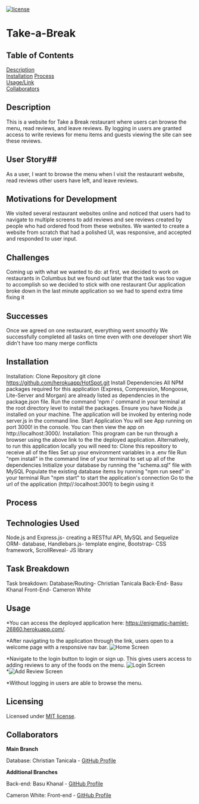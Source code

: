 [![license](https://img.shields.io/badge/license-MIT-orange)](https://shields.io)  

# Take-a-Break
 
## Table of Contents 
[Description](#description)  
[Installation](#installation)
[Process](#process)  
[Usage/Link](#usage/link)  
[Collaborators](#collaborators)

 
## Description
This is a website for Take a Break restaurant where users can browse the menu, read reviews, and leave reviews. By logging in users are granted access to write reviews for menu items and guests viewing the site can see these reviews. 

## User Story##
As a user, I want to browse the menu when I visit the restaurant website, read reviews other users have left, and leave reviews.

## Motivations for Development ##
We visited several restaurant websites online and noticed that users had to navigate to multiple screens to add reviews and see reviews created by people who had ordered food from these websites. We wanted to create a website from scratch that had a polished UI, was responsive, and accepted and responded to user input. 

## Challenges ##
Coming up with what we wanted to do: at first, we decided to work on restaurants in Columbus but we found out later that the task was too vague to accomplish so we decided to stick with one restaurant
Our application broke down in the last minute application so we had to spend extra time fixing it

## Successes ##
Once we agreed on one restaurant, everything went smoothly
We successfully completed all tasks on time even with one developer short
We didn't have too many merge conflicts

## Installation
Installation: 
Clone Repository
git clone https://github.com/herokuapp/HotSpot.git
 Install Dependencies
All NPM packages required for this application (Express, Compression, Mongoose, Lite-Server and Morgan) are already listed as dependencies in the package.json file. Run the command 'npm i' command in your terminal at the root directory level to install the packages.
Ensure you have Node.js installed on your machine. The application will be invoked by entering node server.js in the command line.
Start Application
You will see App running on port 3000! in the console. You can then view the app on http://localhost:3000/.
Installation:
This program can be run through a browser using the above link to the the deployed application. Alternatively, to run this application locally you will need to:
Clone this repository to receive all of the files
Set up your environment variables in a .env file
Run "npm install" in the command line of your terminal to set up all of the dependencies
Initialize your database by running the "schema.sql" file with MySQL
Populate the existing database items by running "npm run seed" in your terminal
Run "npm start" to start the application's connection
Go to the url of the application (http//:localhost:3001) to begin using it


## Process

## Technologies Used ##
Node.js and Express.js- creating a RESTful API,
MySQL and Sequelize ORM- database,
Handlebars.js- template engine,
Bootstrap- CSS framework,
ScrollReveal- JS library

## Task Breakdown ##
Task breakdown:
Database/Routing- Christian Tanicala
Back-End- Basu Khanal
Front-End- Cameron White


## Usage

*You can access the deployed application here: https://enigmatic-hamlet-26860.herokuapp.com/.  

*After navigating to the application through the link, users open to a welcome page with a responsive nav bar.
![Home Screen](public/images/Screenshots/homeScreenShot.png?raw=true)  

*Navigate to the login button to login or sign up. This gives users access to adding reviews to any of the foods on the menu.
![Login Screen](public/images/Screenshots/loginScreenShot.png?raw=true)  
*![Add Review Screen](public/images/Screenshots/addReviewScreenShot.png)  

*Without logging in users are able to browse the menu.

## Licensing
Licensed under [MIT license](LICENSE).

## Collaborators

**Main Branch**

Database: Christian Tanicala - [GitHub Profile](https://github.com/Chtanicala)

**Additional Branches**

Back-end: Basu Khanal - [GitHub Profile](https://https://github.com/bkhanal87)

Cameron White: Front-end - [GitHub Profile](https://github.com/CamJade)




